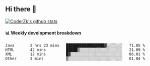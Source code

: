 ## Hi there 👋

[![CoderZk's github stats](https://github-readme-stats.vercel.app/api?username=zhoukuo123&show_icons=true&count_private=true)](https://github.com/anuraghazra/github-readme-stats)

#### :bar_chart: Weekly development breakdown

<!--START_SECTION:waka-->
```text
Java       2 hrs 23 mins   █████████████████▓░░░░░░░   71.05 % 
HTML       42 mins         █████▒░░░░░░░░░░░░░░░░░░░   21.09 % 
XML        12 mins         █▓░░░░░░░░░░░░░░░░░░░░░░░   06.01 % 
Other      3 mins          ▒░░░░░░░░░░░░░░░░░░░░░░░░   01.84 % 
```
<!--END_SECTION:waka-->
